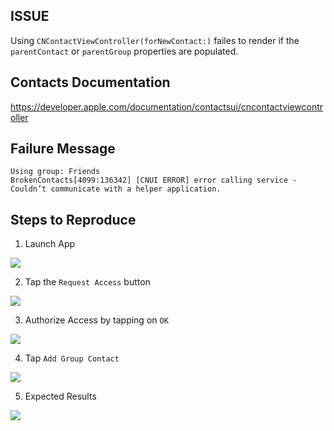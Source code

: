 ## ISSUE ##
Using `CNContactViewController(forNewContact:)` failes to render if the `parentContact` or `parentGroup` properties are populated.

## Contacts Documentation ##
https://developer.apple.com/documentation/contactsui/cncontactviewcontroller

## Failure Message ##
```
Using group: Friends
BrokenContacts[4099:136342] [CNUI ERROR] error calling service - Couldn’t communicate with a helper application.
```

## Steps to Reproduce ##

1. Launch App

![](README/Images/initial-launch.png)

2. Tap the `Request Access` button

![](/README/Images/request-access.png)

3. Authorize Access by tapping on `OK`

![](/README/Images/authorized.png)

4. Tap `Add Group Contact`

![](/README/Images/add-group-contact.png)

5. Expected Results

![](/README/Images/add-contact.png)
